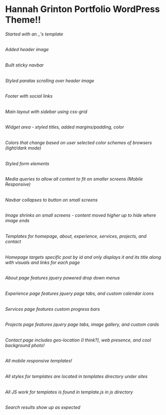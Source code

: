 # Hannah Grinton Portfolio WordPress Theme!!

###### Started with an _'s template
###### Added header image
###### Built sticky navbar
###### Styled paralax scrolling over header image
###### Footer with social links
###### Main layout with sidebar using css-grid
###### Widget area - styled titles, added margins/padding, color
###### Colors that change based on user selected color schemes of browsers (light/dark mode)
###### Styled form elements
###### Media queries to allow all content to fit on smaller screens (Mobile Responsive)
###### Navbar collapses to button on small screens
###### Image shrinks on small screens - content moved higher up to hide where image ends
###### Templates for homepage, about, experience, services, projects, and contact
###### Homepage targets specific post by id and only displays it and its title along with visuals and links for each page
###### About page features jquery powered drop down menus
###### Experience page features jquery page tabs, and custom calendar icons
###### Services page features custom progress bars
###### Projects page features jquery page tabs, image gallery, and custom cards
###### Contact page includes geo-location (I think?), web presence, and cool background photo!
###### All mobile responsive templates!
###### All styles for templates are located in templates directory under sites
###### All JS work for templates is found in template.js in js directory
###### Search results show up as expected